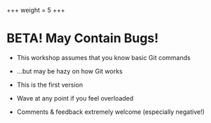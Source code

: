 +++
weight = 5
+++


# BETA! May Contain Bugs!

* This workshop assumes that you know basic Git commands
* ...but may be hazy on how Git works

* This is the first version
* Wave at any point if you feel overloaded

* Comments & feedback extremely welcome (especially negative!)
